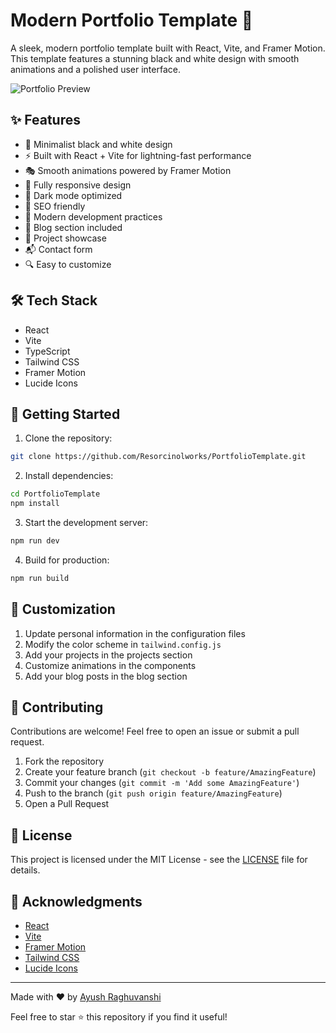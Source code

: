 # Modern Portfolio Template 🚀

A sleek, modern portfolio template built with React, Vite, and Framer Motion. This template features a stunning black and white design with smooth animations and a polished user interface.

![Portfolio Preview](preview.png)

## ✨ Features

- 🎨 Minimalist black and white design
- ⚡ Built with React + Vite for lightning-fast performance
- 🎭 Smooth animations powered by Framer Motion
- 📱 Fully responsive design
- 🌙 Dark mode optimized
- 🎯 SEO friendly
- 🚀 Modern development practices
- 📝 Blog section included
- 💼 Project showcase
- 📬 Contact form
- 🔍 Easy to customize

## 🛠️ Tech Stack

- React
- Vite
- TypeScript
- Tailwind CSS
- Framer Motion
- Lucide Icons

## 🚀 Getting Started

1. Clone the repository:
```bash
git clone https://github.com/Resorcinolworks/PortfolioTemplate.git
```

2. Install dependencies:
```bash
cd PortfolioTemplate
npm install
```

3. Start the development server:
```bash
npm run dev
```

4. Build for production:
```bash
npm run build
```

## 🎨 Customization

1. Update personal information in the configuration files
2. Modify the color scheme in `tailwind.config.js`
3. Add your projects in the projects section
4. Customize animations in the components
5. Add your blog posts in the blog section

## 🤝 Contributing

Contributions are welcome! Feel free to open an issue or submit a pull request.

1. Fork the repository
2. Create your feature branch (`git checkout -b feature/AmazingFeature`)
3. Commit your changes (`git commit -m 'Add some AmazingFeature'`)
4. Push to the branch (`git push origin feature/AmazingFeature`)
5. Open a Pull Request

## 📝 License

This project is licensed under the MIT License - see the [LICENSE](LICENSE) file for details.

## 🙏 Acknowledgments

- [React](https://reactjs.org/)
- [Vite](https://vitejs.dev/)
- [Framer Motion](https://www.framer.com/motion/)
- [Tailwind CSS](https://tailwindcss.com/)
- [Lucide Icons](https://lucide.dev/)

---

Made with ❤️ by [Ayush Raghuvanshi](https://github.com/Resorcinolworks)

Feel free to star ⭐ this repository if you find it useful!
